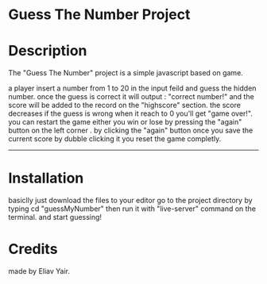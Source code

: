 # Guess The Number Project



# Description 

The "Guess The Number" project is a simple javascript based on game.

a player insert a number from 1 to 20 in the input feild and guess the hidden number.
once the guess is correct it will output : "correct number!" 
and the score will be added to the record on the "highscore" section.
the score decreases if the guess is wrong
when it reach to 0 you'll get "game over!".
you can restart the game either you win or lose by pressing the "again" button 
on the left corner .
by clicking the "again" button once you save the current score
by dubble clicking it you reset the game completly.

**********
# Installation

basiclly just download the files to your editor
go to the project directory by typing cd "guessMyNumber" 
then run it with "live-server" command on the terminal.
and start guessing!

# Credits
made by Eliav Yair.
